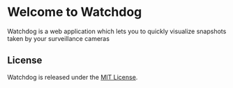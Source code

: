 # Welcome to Watchdog
Watchdog is a web application which lets you to quickly visualize snapshots taken by your surveillance cameras

## License
Watchdog is released under the [MIT License](http://www.opensource.org/licenses/MIT).
